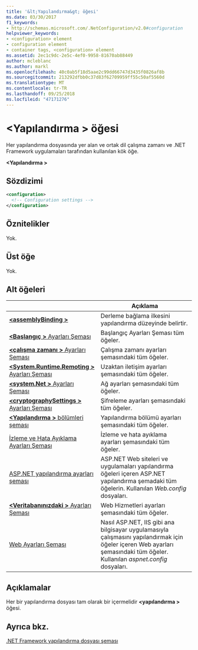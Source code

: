 ```yaml
---
title: '&lt;Yapılandırma&gt; öğesi'
ms.date: 03/30/2017
f1_keywords:
- http://schemas.microsoft.com/.NetConfiguration/v2.0#configuration
helpviewer_keywords:
- <configuration> element
- configuration element
- container tags, <configuration> element
ms.assetid: 2ec1c9dc-2e5c-4ef0-9958-81670ab88449
author: mcleblanc
ms.author: markl
ms.openlocfilehash: 40c0ab5f18d5aae2c99dd66747d3435f0826af8b
ms.sourcegitcommit: 213292dfbb0c37d83f62709959ff55c50af5560d
ms.translationtype: MT
ms.contentlocale: tr-TR
ms.lasthandoff: 09/25/2018
ms.locfileid: "47171276"
---
```

# <a name="configuration-element"></a>\<Yapılandırma > öğesi

Her yapılandırma dosyasında yer alan ve ortak dil çalışma zamanı ve .NET Framework uygulamaları tarafından kullanılan kök öğe.

**\<Yapılandırma >**

## <a name="syntax"></a>Sözdizimi

```xml
<configuration>
  <!-- Configuration settings -->
</configuration>
```

## <a name="attributes"></a>Öznitelikler

Yok.

## <a name="parent-element"></a>Üst öğe

Yok.

## <a name="child-elements"></a>Alt öğeleri

|     | Açıklama |
| --- | ----------- |
| [**\<assemblyBinding >**](~/docs/framework/configure-apps/file-schema/assemblybinding-element-for-configuration.md) | Derleme bağlama ilkesini yapılandırma düzeyinde belirtir.|
| [**\<Başlangıç >** Ayarları Şeması](~/docs/framework/configure-apps/file-schema/startup/index.md) | Başlangıç Ayarları Şeması tüm öğeler. |
| [**\<çalışma zamanı >** Ayarları Şeması](~/docs/framework/configure-apps/file-schema/runtime/index.md) | Çalışma zamanı ayarları şemasındaki tüm öğeler. |
| [**\<System.Runtime.Remoting >** Ayarları Şeması](https://msdn.microsoft.com/dc2d1e62-9af7-4ca1-99fd-98b93bb4db9e) | Uzaktan iletişim ayarları şemasındaki tüm öğeler. |
| [**\<system.Net >** Ayarları Şeması](~/docs/framework/configure-apps/file-schema/network/index.md) | Ağ ayarları şemasındaki tüm öğeler. |
| [**\<cryptographySettings >** Ayarları Şeması](~/docs/framework/configure-apps/file-schema/cryptography/index.md) | Şifreleme ayarları şemasındaki tüm öğeler. |
| [**\<Yapılandırma >** bölümleri şeması](~/docs/framework/configure-apps/file-schema/configuration-sections-schema.md) | Yapılandırma bölümü ayarları şemasındaki tüm öğeler. |
| [İzleme ve Hata Ayıklama Ayarları Şeması](~/docs/framework/configure-apps/file-schema/trace-debug/index.md) | İzleme ve hata ayıklama ayarları şemasındaki tüm öğeler. |
| [ASP.NET yapılandırma ayarları şeması](https://msdn.microsoft.com/library/b5ysx397(v=vs.100).aspx) | ASP.NET Web siteleri ve uygulamaları yapılandırma öğeleri içeren ASP.NET yapılandırma şemadaki tüm öğelerin. Kullanılan *Web.config* dosyaları. |
| [**\<Veritabanınızdaki >** Ayarları Şeması](https://msdn.microsoft.com/f84d6d55-1add-4eb7-ae46-33df5833ea2e) | Web Hizmetleri ayarları şemasındaki tüm öğeler. |
| [Web Ayarları Şeması](~/docs/framework/configure-apps/file-schema/web/index.md) | Nasıl ASP.NET, IIS gibi ana bilgisayar uygulamasıyla çalışmasını yapılandırmak için öğeler içeren Web ayarları şemasındaki tüm öğeler. Kullanılan *aspnet.config* dosyaları. |

## <a name="remarks"></a>Açıklamalar

Her bir yapılandırma dosyası tam olarak bir içermelidir  **\<yapılandırma >** öğesi.

## <a name="see-also"></a>Ayrıca bkz.

[.NET Framework yapılandırma dosyası şeması](~/docs/framework/configure-apps/file-schema/index.md)
